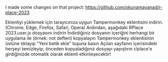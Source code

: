 I made some changes on that project: https://github.com/okunamayanad/r-place-2023

Eklentiyi yüklemek için tarayıcınıza uygun Tampermonkey eklentisini indirin. (Chrome, Edge, Firefox, Safari, Opera)
Ardından, aşağıdaki RPlace 2023.user.js dosyasını indirin
İndirdiğiniz dosyanın içeriğini herhangi bir uygulama ile (örnek: not defteri) kopyalayın
Tampermonkey eklentisinin üstüne tıklayıp "Yeni betik ekle" tuşuna basın
Açılan sayfanın içerisindeki herşeyi temizleyip, önceden kopyaladığınız dosyayı yapıştırın
r/place'e girdiğinizde otomatik olarak eklenti etkinleşecektir! 
